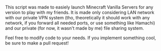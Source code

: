 This script was made to easiely launch Minecraft Vanilla Servers for any version to play with my friends. It is made only considering LAN network with our private VPN system (tho, theoretically it should work with any network, if you forward all needed ports, or use something like Hamachi) and our private (for now, it wasn't made by me) file sharing system.

Feel free to modify code to your needs. If you implement something cool, be sure to make a pull request!

